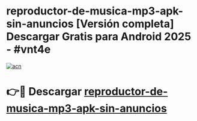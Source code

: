 # reproductor-de-musica-mp3-apk-sin-anuncios  [Versión completa] Descargar Gratis para Android 2025 - #vnt4e

[![acn](https://github.com/user-attachments/assets/0f9c940e-d8b0-45ae-aac7-cd30a18b3e1c)](https://apps.freeplayer.one?title=reproductor-de-musica-mp3-apk-sin-anuncios&ref=9F)

# 👉🔴 Descargar [reproductor-de-musica-mp3-apk-sin-anuncios](https://apps.freeplayer.one?title=reproductor-de-musica-mp3-apk-sin-anuncios&ref=9F)